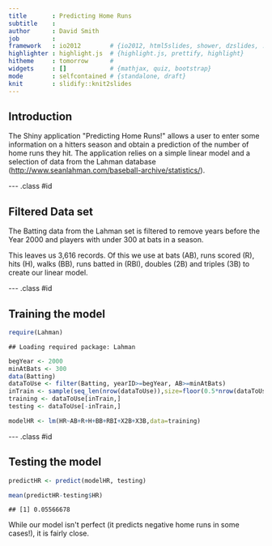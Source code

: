 ```yaml
---
title       : Predicting Home Runs
subtitle    : 
author      : David Smith
job         : 
framework   : io2012        # {io2012, html5slides, shower, dzslides, ...}
highlighter : highlight.js  # {highlight.js, prettify, highlight}
hitheme     : tomorrow      # 
widgets     : []            # {mathjax, quiz, bootstrap}
mode        : selfcontained # {standalone, draft}
knit        : slidify::knit2slides
---
```


## Introduction

The Shiny application "Predicting Home Runs!" allows a user to enter some information on a hitters season and obtain a prediction of the number of home runs they hit. The application
relies on a simple linear model and a selection of data from the Lahman database (http://www.seanlahman.com/baseball-archive/statistics/). 

--- .class #id

## Filtered Data set

The Batting data from the Lahman set is filtered to remove years before the Year 2000 and players with under 300 at bats in a season. 

This leaves us 3,616 records. Of this we use at bats (AB), runs scored (R), hits (H), walks (BB), runs batted in (RBI), doubles (2B) and triples (3B) to create our linear model. 

--- .class #id

## Training the model


```r
require(Lahman)
```

```
## Loading required package: Lahman
```

```r
begYear <- 2000
minAtBats <- 300
data(Batting)
dataToUse <- filter(Batting, yearID>=begYear, AB>=minAtBats)
inTrain <- sample(seq_len(nrow(dataToUse)),size=floor(0.5*nrow(dataToUse)))
training <- dataToUse[inTrain,]
testing <- dataToUse[-inTrain,]

modelHR <- lm(HR~AB+R+H+BB+RBI+X2B+X3B,data=training)
```

--- .class #id

## Testing the model

```r
predictHR <- predict(modelHR, testing)

mean(predictHR-testing$HR)
```

```
## [1] 0.05566678
```
While our model isn't perfect (it predicts negative home runs in some cases!), it is fairly close.

